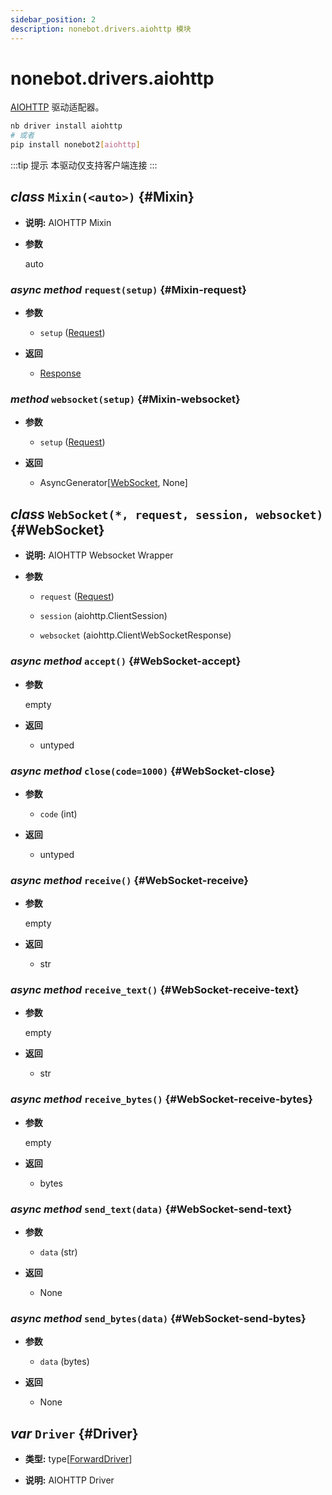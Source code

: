 ```yaml
---
sidebar_position: 2
description: nonebot.drivers.aiohttp 模块
---
```


# nonebot.drivers.aiohttp

[AIOHTTP](https://aiohttp.readthedocs.io/en/stable/) 驱动适配器。

```bash
nb driver install aiohttp
# 或者
pip install nonebot2[aiohttp]
```

:::tip 提示
本驱动仅支持客户端连接
:::

## _class_ `Mixin(<auto>)` {#Mixin}

- **说明:** AIOHTTP Mixin

- **参数**

  auto

### _async method_ `request(setup)` {#Mixin-request}

- **参数**

  - `setup` ([Request](index.md#Request))

- **返回**

  - [Response](index.md#Response)

### _method_ `websocket(setup)` {#Mixin-websocket}

- **参数**

  - `setup` ([Request](index.md#Request))

- **返回**

  - AsyncGenerator[[WebSocket](index.md#WebSocket), None]

## _class_ `WebSocket(*, request, session, websocket)` {#WebSocket}

- **说明:** AIOHTTP Websocket Wrapper

- **参数**

  - `request` ([Request](index.md#Request))

  - `session` (aiohttp.ClientSession)

  - `websocket` (aiohttp.ClientWebSocketResponse)

### _async method_ `accept()` {#WebSocket-accept}

- **参数**

  empty

- **返回**

  - untyped

### _async method_ `close(code=1000)` {#WebSocket-close}

- **参数**

  - `code` (int)

- **返回**

  - untyped

### _async method_ `receive()` {#WebSocket-receive}

- **参数**

  empty

- **返回**

  - str

### _async method_ `receive_text()` {#WebSocket-receive-text}

- **参数**

  empty

- **返回**

  - str

### _async method_ `receive_bytes()` {#WebSocket-receive-bytes}

- **参数**

  empty

- **返回**

  - bytes

### _async method_ `send_text(data)` {#WebSocket-send-text}

- **参数**

  - `data` (str)

- **返回**

  - None

### _async method_ `send_bytes(data)` {#WebSocket-send-bytes}

- **参数**

  - `data` (bytes)

- **返回**

  - None

## _var_ `Driver` {#Driver}

- **类型:** type[[ForwardDriver](index.md#ForwardDriver)]

- **说明:** AIOHTTP Driver
